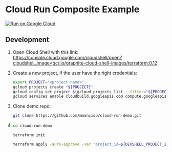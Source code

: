 # Cloud Run Composite Example

[![Run on Google Cloud](https://deploy.cloud.run/button.svg)](https://deploy.cloud.run)

## Development

1. Open Cloud Shell with this link: https://console.cloud.google.com/cloudshell/open?cloudshell_image=gcr.io/graphite-cloud-shell-images/terraform:0.12

2. Create a new project, if the user have the right credentials:

   ```sh
   export PROJECT="<project-name>"
   gcloud projects create "${PROJECT}"
   gcloud config set project $(gcloud projects list --filter="${PROJECT}" --format="value(NAME, PROJECT_ID)" | grep "${PROJECT}" | awk '{ print $2 }')
   gcloud services enable cloudbuild.googleapis.com compute.googleapis.com
   ```

3. Clone demo repo:

   ```sh
   git clone https://github.com/mmanciop/cloud-run-demo.git
   ```

4. ```bash
   cd cloud-run-demo

   terraform init

   terraform apply -auto-approve -var "project_id=${DEVSHELL_PROJECT_ID}"
   ```
